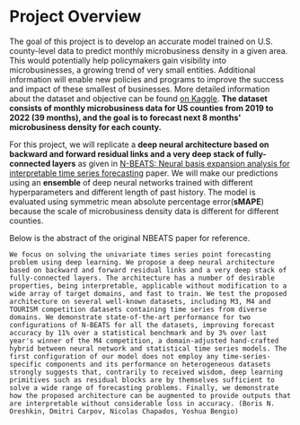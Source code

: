 # Project Overview
The goal of this project is to develop an accurate model trained on U.S. county-level data to predict monthly microbusiness density in a given area. This would potentially help policymakers gain visibility into microbusinesses, a growing trend of very small entities. Additional information will enable new policies and programs to improve the success and impact of these smallest of businesses.
More detailed information about the dataset and objective can be found [on Kaggle](https://www.kaggle.com/competitions/godaddy-microbusiness-density-forecasting/overview).
**The dataset consists of monthly microbusiness data for US counties from 2019 to 2022 (39 months), and the goal is to forecast next 8 months' microbusiness density for each county.**


For this project, we will replicate a **deep neural architecture based on backward and forward residual links and a very deep stack of fully-connected layers** as given in [N-BEATS: Neural basis expansion analysis for interpretable time series forecasting](https://arxiv.org/abs/1905.10437) paper. We will make our predictions using an **ensemble** of deep neural networks trained with different hyperparameters and different length of past history. The model is evaluated using symmetric mean absolute percentage error(**sMAPE**) because the scale of microbusiness density data is different for different counties.


Below is the abstract of the original NBEATS paper for reference. 

```We focus on solving the univariate times series point forecasting problem using deep learning. We propose a deep neural architecture based on backward and forward residual links and a very deep stack of fully-connected layers. The architecture has a number of desirable properties, being interpretable, applicable without modification to a wide array of target domains, and fast to train. We test the proposed architecture on several well-known datasets, including M3, M4 and TOURISM competition datasets containing time series from diverse domains. We demonstrate state-of-the-art performance for two configurations of N-BEATS for all the datasets, improving forecast accuracy by 11% over a statistical benchmark and by 3% over last year's winner of the M4 competition, a domain-adjusted hand-crafted hybrid between neural network and statistical time series models. The first configuration of our model does not employ any time-series-specific components and its performance on heterogeneous datasets strongly suggests that, contrarily to received wisdom, deep learning primitives such as residual blocks are by themselves sufficient to solve a wide range of forecasting problems. Finally, we demonstrate how the proposed architecture can be augmented to provide outputs that are interpretable without considerable loss in accuracy. (Boris N. Oreshkin, Dmitri Carpov, Nicolas Chapados, Yoshua Bengio)```
